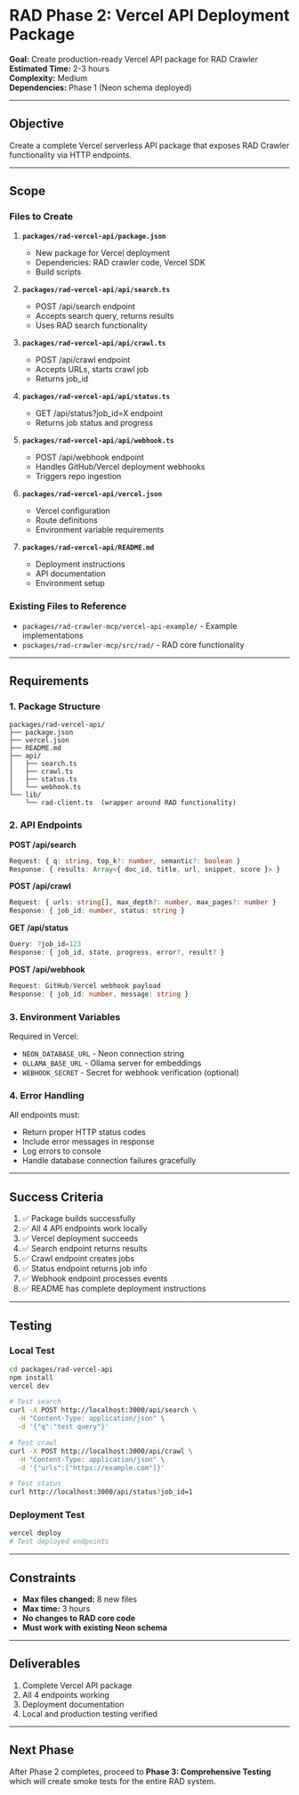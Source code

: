 # RAD Phase 2: Vercel API Deployment Package

**Goal:** Create production-ready Vercel API package for RAD Crawler  
**Estimated Time:** 2-3 hours  
**Complexity:** Medium  
**Dependencies:** Phase 1 (Neon schema deployed)

---

## Objective

Create a complete Vercel serverless API package that exposes RAD Crawler functionality via HTTP endpoints.

---

## Scope

### Files to Create

1. **`packages/rad-vercel-api/package.json`**
   - New package for Vercel deployment
   - Dependencies: RAD crawler code, Vercel SDK
   - Build scripts

2. **`packages/rad-vercel-api/api/search.ts`**
   - POST /api/search endpoint
   - Accepts search query, returns results
   - Uses RAD search functionality

3. **`packages/rad-vercel-api/api/crawl.ts`**
   - POST /api/crawl endpoint
   - Accepts URLs, starts crawl job
   - Returns job_id

4. **`packages/rad-vercel-api/api/status.ts`**
   - GET /api/status?job_id=X endpoint
   - Returns job status and progress

5. **`packages/rad-vercel-api/api/webhook.ts`**
   - POST /api/webhook endpoint
   - Handles GitHub/Vercel deployment webhooks
   - Triggers repo ingestion

6. **`packages/rad-vercel-api/vercel.json`**
   - Vercel configuration
   - Route definitions
   - Environment variable requirements

7. **`packages/rad-vercel-api/README.md`**
   - Deployment instructions
   - API documentation
   - Environment setup

### Existing Files to Reference

- `packages/rad-crawler-mcp/vercel-api-example/` - Example implementations
- `packages/rad-crawler-mcp/src/rad/` - RAD core functionality

---

## Requirements

### 1. Package Structure

```
packages/rad-vercel-api/
├── package.json
├── vercel.json
├── README.md
├── api/
│   ├── search.ts
│   ├── crawl.ts
│   ├── status.ts
│   └── webhook.ts
└── lib/
    └── rad-client.ts  (wrapper around RAD functionality)
```

### 2. API Endpoints

**POST /api/search**
```typescript
Request: { q: string, top_k?: number, semantic?: boolean }
Response: { results: Array<{ doc_id, title, url, snippet, score }> }
```

**POST /api/crawl**
```typescript
Request: { urls: string[], max_depth?: number, max_pages?: number }
Response: { job_id: number, status: string }
```

**GET /api/status**
```typescript
Query: ?job_id=123
Response: { job_id, state, progress, error?, result? }
```

**POST /api/webhook**
```typescript
Request: GitHub/Vercel webhook payload
Response: { job_id: number, message: string }
```

### 3. Environment Variables

Required in Vercel:
- `NEON_DATABASE_URL` - Neon connection string
- `OLLAMA_BASE_URL` - Ollama server for embeddings
- `WEBHOOK_SECRET` - Secret for webhook verification (optional)

### 4. Error Handling

All endpoints must:
- Return proper HTTP status codes
- Include error messages in response
- Log errors to console
- Handle database connection failures gracefully

---

## Success Criteria

1. ✅ Package builds successfully
2. ✅ All 4 API endpoints work locally
3. ✅ Vercel deployment succeeds
4. ✅ Search endpoint returns results
5. ✅ Crawl endpoint creates jobs
6. ✅ Status endpoint returns job info
7. ✅ Webhook endpoint processes events
8. ✅ README has complete deployment instructions

---

## Testing

### Local Test
```bash
cd packages/rad-vercel-api
npm install
vercel dev

# Test search
curl -X POST http://localhost:3000/api/search \
  -H "Content-Type: application/json" \
  -d '{"q":"test query"}'

# Test crawl
curl -X POST http://localhost:3000/api/crawl \
  -H "Content-Type: application/json" \
  -d '{"urls":["https://example.com"]}'

# Test status
curl http://localhost:3000/api/status?job_id=1
```

### Deployment Test
```bash
vercel deploy
# Test deployed endpoints
```

---

## Constraints

- **Max files changed:** 8 new files
- **Max time:** 3 hours
- **No changes to RAD core code**
- **Must work with existing Neon schema**

---

## Deliverables

1. Complete Vercel API package
2. All 4 endpoints working
3. Deployment documentation
4. Local and production testing verified

---

## Next Phase

After Phase 2 completes, proceed to **Phase 3: Comprehensive Testing** which will create smoke tests for the entire RAD system.

